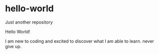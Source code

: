 # hello-world
Just another repository
 
 Hello World!
 
 I am new to coding and excited to discover what I am able to learn. never give up.
